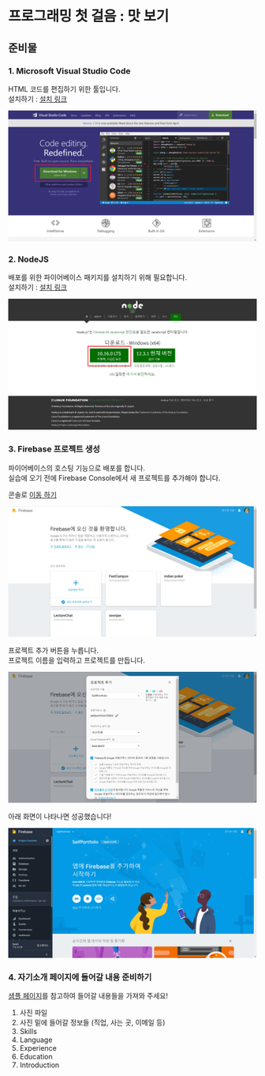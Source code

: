 # 프로그래밍 첫 걸음 : 맛 보기
## 준비물
### 1. Microsoft Visual Studio Code
HTML 코드를 편집하기 위한 툴입니다.  
설치하기 : [설치 링크](https://code.visualstudio.com/)  
  
![비주얼스튜디오코드](image/VSCode.PNG)  
  
### 2. NodeJS
배포를 위한 파이어베이스 패키지를 설치하기 위해 필요합니다.  
설치하기 : [설치 링크](https://nodejs.org/ko/)  
  
![노드제이에스](image/NodeJS.PNG)  
  
### 3. Firebase 프로젝트 생성
파이어베이스의 호스팅 기능으로 배포를 합니다.  
실습에 오기 전에 Firebase Console에서 새 프로젝트를 추가해야 합니다.  
  
콘솔로 [이동 하기](https://console.firebase.google.com/)  
  
![콘솔](image/FirebaseConsole.jpg)  
  
프로젝트 추가 버튼을 누릅니다.  
프로젝트 이름을 입력하고 프로젝트를 만듭니다.  
  
![추가버튼](image/FirebaseConsole2.jpg)  
  
아래 화면이 나타나면 성공했습니다!  
  
![성공](image/FirebaseConsole3.jpg)  
  
### 4. 자기소개 페이지에 들어갈 내용 준비하기
[샘플 페이지](https://fastcampus-d8235.firebaseapp.com/)를 참고하여 들어갈 내용들을 가져와 주세요!  
  
1. 사진 파일
2. 사진 밑에 들어갈 정보들 (직업, 사는 곳, 이메일 등)
3. Skills
4. Language
5. Experience
6. Education
7. Introduction